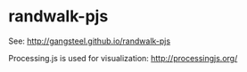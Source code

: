 # randwalk-pjs
See:
http://gangsteel.github.io/randwalk-pjs

Processing.js is used for visualization: http://processingjs.org/
